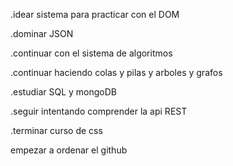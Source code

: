 .idear sistema para practicar con el DOM

.dominar JSON

.continuar con el sistema de algoritmos 

.continuar haciendo  colas y pilas  y arboles y grafos

.estudiar SQL y mongoDB

.seguir intentando comprender la api REST

.terminar curso de css

empezar a ordenar el github

